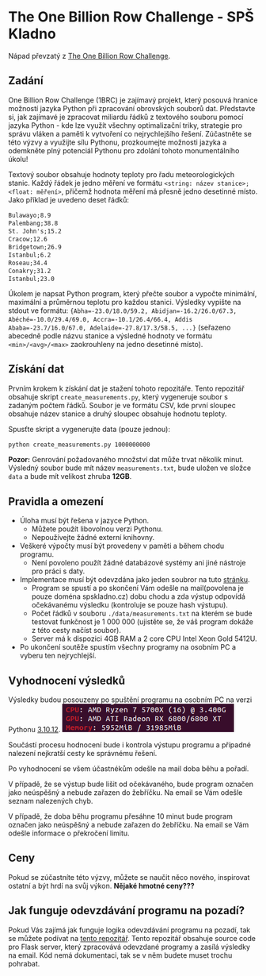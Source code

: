 # The One Billion Row Challenge - SPŠ Kladno

Nápad převzatý z [The One Billion Row Challenge](https://github.com/gunnarmorling/1brc).

## Zadání

One Billion Row Challenge (1BRC) je zajímavý projekt, který posouvá hranice možností jazyka Python při zpracování obrovských souborů dat. Představte si, jak zajímavé je zpracovat miliardu řádků z textového souboru pomocí jazyka Python - kde lze využít všechny optimalizační triky, strategie pro správu vláken a paměti k vytvoření co nejrychlejšího řešení. Zúčastněte se této výzvy a využijte sílu Pythonu, prozkoumejte možnosti jazyka a odemkněte plný potenciál Pythonu pro zdolání tohoto monumentálního úkolu!

Textový soubor obsahuje hodnoty teploty pro řadu meteorologických stanic. Každý řádek je jedno měření ve formátu `<string: název stanice>;<float: měření>`, přičemž hodnota měření má přesně jedno desetinné místo. Jako příklad je uvedeno deset řádků:

```Hamburg;12.0
Bulawayo;8.9
Palembang;38.8
St. John's;15.2
Cracow;12.6
Bridgetown;26.9
Istanbul;6.2
Roseau;34.4
Conakry;31.2
Istanbul;23.0
```

Úkolem je napsat Python program, který přečte soubor a vypočte minimální, maximální a průměrnou teplotu pro každou stanici. Výsledky vypište na stdout ve formátu:
`{Abha=-23.0/18.0/59.2, Abidjan=-16.2/26.0/67.3, Abéché=-10.0/29.4/69.0, Accra=-10.1/26.4/66.4, Addis Ababa=-23.7/16.0/67.0, Adelaide=-27.8/17.3/58.5, ...}`
(seřazeno abecedně podle názvu stanice a výsledné hodnoty ve formátu `<min>/<avg>/<max>` zaokrouhleny na jedno desetinné místo).

## Získání dat

Prvním krokem k získání dat je stažení tohoto repozitáře. Tento repozitář obsahuje skript `create_measurements.py`, který vygeneruje soubor s zadaným počtem řádků. Soubor je ve formátu CSV, kde první sloupec obsahuje název stanice a druhý sloupec obsahuje hodnotu teploty.

Spusťte skript a vygenerujte data (pouze jednou):

```bash
python create_measurements.py 1000000000
```

**Pozor:** Genrování požadovaného množství dat může trvat několik minut. Výsledný soubor bude mít název `measurements.txt`, bude uložen ve složce `data` a bude mít velikost zhruba **12GB**.

## Pravidla a omezení

- Úloha musí být řešena v jazyce Python.
  - Můžete použít libovolnou verzi Pythonu.
  - Nepoužívejte žádné externí knihovny.
- Veškeré výpočty musí být provedeny v paměti a během chodu programu.
  - Není povoleno použít žádné databázové systémy ani jiné nástroje pro práci s daty.
- Implementace musí být odevzdána jako jeden soubror na tuto [stránku](http://1brc.hostgo.cloud/).
  - Program se spustí a po skončení Vám odešle na mail(povolena je pouze doména spskladno.cz) dobu chodu a zda výstup odpovídá očekávanému výsledku (kontroluje se pouze hash výstupu).
  - Počet řádků v souboru `./data/measurements.txt` na kterém se bude testovat funkčnost je 1 000 000 (ujistěte se, že váš program dokáže z této cesty načíst soubor).
  - Server má k dispozici 4GB RAM a 2 core CPU Intel Xeon Gold 5412U.
- Po ukončení soutěže spustím všechny programy na osobním PC a vyberu ten nejrychlejší.

## Vyhodnocení výsledků

Výsledky budou posouzeny po spuštění programu na osobním PC na verzi Pythonu [3.10.12](https://www.python.org/downloads/release/python-31012/).
![Specifikace PC](imgs/image.png)

Součástí procesu hodnocení bude i kontrola výstupu programu a případné nalezení nejkratší cesty ke správnému řešení.

Po vyhodnocení se všem účastnékům odešle na mail doba běhu a pořadí.

V případě, že se výstup bude lišit od očekávaného, bude program označen jako neúspěšný a nebude zařazen do žebříčku. Na email se Vám odešle seznam nalezených chyb.

V případě, že doba běhu programu přesáhne 10 minut bude program označen jako neúspěšný a nebude zařazen do žebříčku. Na email se Vám odešle informace o překročení limitu.

## Ceny

Pokud se zúčastníte této výzvy, můžete se naučit něco nového, inspirovat ostatní a být hrdí na svůj výkon. **Nějaké hmotné ceny???**

## Jak funguje odevzdávání programu na pozadí?

Pokud Vás zajímá jak funguje logika odevzdávání programu na pozadí, tak se můžete podívat na [tento repozitář](https://github.com/drillby/1brc_upload). Tento repozitář obsahuje source code pro Flask server, který zpracovává odevzdané programy a zasílá výsledky na email. Kód nemá dokumentaci, tak se v něm budete muset trochu pohrabat.
